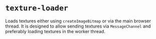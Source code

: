 # `texture-loader`

Loads textures either using `createImageBitmap` or via the main browser thread.
It is designed to allow sending textures via `MessageChannel` and preferably
loading textures in the worker thread.
